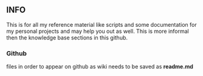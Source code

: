 ## INFO

This is for all my reference material like scripts and some documentation for my
personal projects and may help you out as well. This is more informal then the
knowledge base sections in this github.

### Github

files in order to appear on github as wiki needs to be saved as **readme.md**
